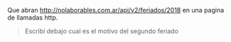 Que abran http://nolaborables.com.ar/api/v2/feriados/2018 en una pagina de llamadas http.


> Escribí debajo cual es el motivo del segundo feriado
